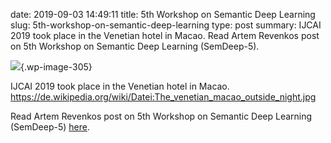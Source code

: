 date: 2019-09-03 14:49:11
title: 5th Workshop on Semantic Deep Learning
slug: 5th-workshop-on-semantic-deep-learning
type: post
summary: IJCAI 2019 took place in the Venetian hotel in Macao. Read Artem Revenkos post on 5th Workshop on Semantic Deep Learning (SemDeep-5).

![](https://www.pret-a-llod.eu/wp-content/uploads/2019/09/Venetian-1024x768.jpeg){.wp-image-305}

IJCAI 2019 took place in the Venetian hotel in Macao.
<https://de.wikipedia.org/wiki/Datei:The_venetian_macao_outside_night.jpg>

Read Artem Revenkos post on 5th Workshop on Semantic Deep Learning
(SemDeep-5) [here](https://link.medium.com/kvkKVOzgGZ).
